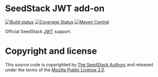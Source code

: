 # SeedStack JWT add-on

[![Build status](https://travis-ci.org/seedstack/jwt-addon.svg?branch=master)](https://travis-ci.org/seedstack/jwt-addon) [![Coverage Status](https://coveralls.io/repos/seedstack/jwt-addon/badge.svg?branch=master)](https://coveralls.io/r/seedstack/jwt-addon?branch=master) [![Maven Central](https://maven-badges.herokuapp.com/maven-central/org.seedstack.addons.jwt/jwt/badge.svg?style=flat)](https://maven-badges.herokuapp.com/maven-central/org.seedstack.addons.jwt/jwt)

Official SeedStack [JWT](https://jwt.io) support.

# Copyright and license

This source code is copyrighted by [The SeedStack Authors](https://github.com/seedstack/seedstack/blob/master/AUTHORS) and
released under the terms of the [Mozilla Public License 2.0](https://www.mozilla.org/MPL/2.0/). 
